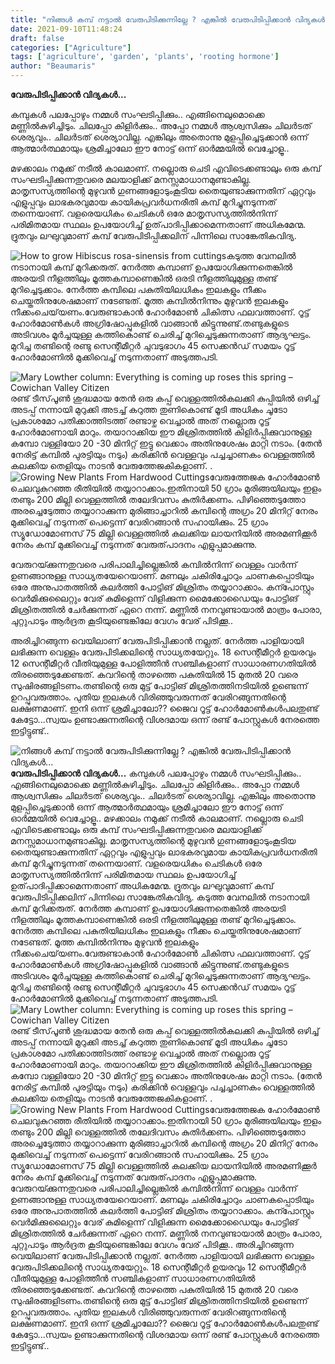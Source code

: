 ```yaml
---
title: "നിങ്ങൾ കമ്പ് നട്ടാൽ വേരുപിടിക്കുന്നില്ലേ ? എങ്കിൽ വേരുപിടിപ്പിക്കാൻ വിദ്യകൾ..."
date: 2021-09-10T11:48:24
draft: false
categories: ["Agriculture"]
tags: ['agriculture', 'garden', 'plants', 'rooting hormone']
author: "Beaumaris"
---
```


<strong>വേരുപിടിപ്പിക്കാൻ വിദ്യകൾ...</strong>

കമ്പുകൾ പലപ്പോഴും നമ്മൾ സംഘടിപ്പിക്കും.. എങ്ങിനെലുമൊക്കെ മണ്ണിൽകുഴിച്ചിടും. ചിലപ്പോ കിളിർക്കും.. അപ്പോ നമ്മൾ ആശ്വസിക്കും ചിലർടത് ശെര്യവും.. ചിലർടത് ശെര്യാവില്ല. എങ്കിലും അതൊന്നു മുളപ്പിച്ചെടുക്കാൻ ഒന്ന് ആത്മാർത്ഥമായും ശ്രമിച്ചാലോ ഈ നോട്ട് ഒന്ന് ഓർമ്മയിൽ വെച്ചോളൂ..

മഴക്കാലം നമുക്ക് നടീൽ കാലമാണ്. നല്ലൊരു ചെടി എവിടെക്കണ്ടാലും ഒരു കമ്പ് സംഘടിപ്പിക്കുന്നതുവരെ മലയാളിക്ക് മനസ്സമാധാനമുണ്ടാകില്ല. മാതൃസസ്യത്തിന്റെ മുഴുവൻ ഗുണങ്ങളോടുംകൂടിയ തൈയുണ്ടാക്കുന്നതിന് ഏറ്റവും എളുപ്പവും ലാഭകരവുമായ കായികപ്രവർധനരീതി കമ്പ് മുറിച്ചുനടുന്നത് തന്നെയാണ്. വളരെയധികം ചെടികൾ ഒരേ മാതൃസസ്യത്തിൽനിന്ന് പരിമിതമായ സ്ഥലം ഉപയോഗിച്ച് ഉത്‌പാദിപ്പിക്കാമെന്നതാണ് അധികമേന്മ. ദ്രുതവും ലഘുവുമാണ് കമ്പ് വേരുപിടിപ്പിക്കലിന് പിന്നിലെ സാങ്കേതികവിദ്യ.

<img src="https://growandcare.com/wp-content/uploads/2016/08/Hibiscus-rosa-sinensis.jpg" alt="How to grow Hibiscus rosa-sinensis from cuttings" />കടുത്ത വേനലിൽ നടാനായി കമ്പ് മുറിക്കരുത്. നേർത്ത കമ്പാണ് ഉപയോഗിക്കുന്നതെങ്കിൽ അരയടി നീളത്തിലും മൂത്തകമ്പാണെങ്കിൽ ഒരടി നീളത്തിലുമുള്ള തണ്ട് മുറിച്ചെടുക്കാം. നേർത്ത കമ്പിലെ പകുതിയിലധികം ഇലകളും നീക്കം ചെയ്തതിനുശേഷമാണ് നടേണ്ടത്. മൂത്ത കമ്പിൽനിന്നും മുഴുവൻ ഇലകളും നീക്കംചെയ്‌യണം.വേരുണ്ടാകാൻ ഹോർമോൺ ചികിത്സ ഫലവത്താണ്. റൂട്ട് ഹോർമോൺകൾ അഗ്രിഷോപ്പുകളിൽ വാങ്ങാൻ കിട്ടുന്നുണ്ട്.തണ്ടുകളുടെ അടിവശം മൂർച്ചയുള്ള കത്തികൊണ്ട് ചെരിച്ച് മുറിച്ചെടുക്കുന്നതാണ് ആദ്യഘട്ടം. മുറിച്ച തണ്ടിന്റെ രണ്ടു സെന്റീമീറ്റർ ചുവടുഭാഗം 45 സെക്കൻഡ് സമയം റൂട്ട് ഹോർമോണിൽ മുക്കിവെച്ച് നടുന്നതാണ് അടുത്തപടി.

<img src="https://www.cowichanvalleycitizen.com/wp-content/uploads/2020/03/20831643_web1_200311-LCO-March11Lowther-roses_1.jpg" alt="Mary Lowther column: Everything is coming up roses this spring – Cowichan  Valley Citizen" />രണ്ട് ടീസ്‌പൂണ്‍ ശുദ്ധമായ തേൻ ഒരു കപ്പ് വെള്ളത്തില്‍കലക്കി കുപ്പിയിൽ ഒഴിച്ച് അടപ്പ് നന്നായി മുറുക്കി അടച്ച് കറുത്ത തുണികൊണ്ട് മൂടി അധികം ചൂടോ പ്രകാശമോ പതിക്കാത്തിടത്ത് രണ്ടാഴ്ച വെച്ചാൽ അത് നല്ലൊരു റൂട്ട് ഹോർമോണായി മാറും. തയാറാക്കിയ ഈ മിശ്രിതത്തില്‍ കിളിർപ്പിക്കുവാനുള്ള കമ്പോ വള്ളിയോ 20 -30 മിനിറ്റ് ഇട്ടു വെക്കാം അതിനുശേഷം മാറ്റി നടാം. (തേൻ നേരിട്ട് കമ്പിൽ പുരട്ടിയും നടും)
കരിക്കിൻ വെള്ളവും പച്ചച്ചാണകം വെള്ളത്തിൽ കലക്കിയ തെളിയും നാടൻ വേരുത്തേജകികളാണ്.
.
<img src="https://www.yates.com.au/media/cfyi1dtb/hardwood-cuttings-thumbnail.png" alt="Growing New Plants From Hardwood Cuttings" />വേരുത്തേജക ഹോർമോൺ ചെലവുകുറഞ്ഞ രീതിയിൽ തയ്യാറാക്കാം.ഇതിനായി 50 ഗ്രാം മുരിങ്ങയിലയും ഇളം തണ്ടും 200 മില്ലി വെള്ളത്തിൽ തലേദിവസം കുതിർക്കണം. പിഴിഞ്ഞെടുത്തോ അരച്ചെടുേത്താ തയ്യാറാക്കുന്ന മുരിങ്ങാച്ചാറിൽ കമ്പിന്റെ അഗ്രം 20 മിനിറ്റ് നേരം മുക്കിവെച്ച് നടുന്നത് പെട്ടെന്ന് വേരിറങ്ങാൻ സഹായിക്കും. 25 ഗ്രാം സ്യൂഡോമോണസ് 75 മില്ലി വെള്ളത്തിൽ കലക്കിയ ലായനിയിൽ അരമണിക്കൂർ നേരം കമ്പ് മുക്കിവെച്ച് നടുന്നത് വേരുത്‌പാദനം എളുപ്പമാക്കുന്നു.

വേരുറയ്‍ക്കുന്നതുവരെ പരിപാലിച്ചില്ലെങ്കിൽ കമ്പിൽനിന്ന് വെള്ളം വാർന്ന് ഉണങ്ങാനുള്ള സാധ്യതയേറെയാണ്. മണലും ചകിരിച്ചോറും ചാണകപ്പൊടിയും ഒരേ അനുപാതത്തിൽ കലർത്തി പോട്ടിങ് മിശ്രിതം തയ്യാറാക്കാം. കന്പോസ്റ്റും വെർമിക്കുലൈറ്റും വേര് കുമിളെന്ന് വിളിക്കുന്ന മൈക്കോഡൈയും പോട്ടിങ് മിശ്രിതത്തിൽ ചേർക്കുന്നത് ഏറെ നന്ന്. മണ്ണിൽ നനവുണ്ടായാൽ മാത്രം പോരാ, ചുറ്റുപാടും ആർദ്രത കൂടിയുണ്ടെങ്കിലേ വേഗം വേര് പിടിക്കൂ..

അരിച്ചിറങ്ങുന്ന വെയിലാണ് വേരുപിടിപ്പിക്കാൻ നല്ലത്. നേർത്ത പാളിയായി ലഭിക്കുന്ന വെള്ളം വേരുപിടിക്കലിന്റെ സാധ്യതയേറ്റും. 18 സെന്റീമീറ്റർ ഉയരവും 12 സെന്റീമീറ്റർ വീതിയുമുള്ള പോളിത്തീൻ സഞ്ചികളാണ് സാധാരണഗതിയിൽ തിരഞ്ഞെടുക്കേണ്ടത്. കവറിന്റെ താഴത്തെ പകുതിയിൽ 15 മുതൽ 20 വരെ സുഷിരങ്ങളിടണം.തണ്ടിന്റെ ഒരു മുട്ട് പോട്ടിങ് മിശ്രിതത്തിനടിയിൽ ഉണ്ടെന്ന് ഉറപ്പുവരുത്താം. പുതിയ ഇലകൾ വിരിഞ്ഞുവരുന്നത് വേരിറങ്ങുന്നതിന്റെ ലക്ഷണമാണ്. ഇനി ഒന്ന് ശ്രമിച്ചാലോ??
ജൈവ റൂട്ട് ഹോർമോൺകൾപലതുണ്ട് കേട്ടോ...സ്വയം ഉണ്ടാക്കുന്നതിന്റെ വിശദമായ ഒന്ന് രണ്ട് പോസ്റ്റുകൾ നേരത്തെ ഇട്ടിട്ടുണ്ട്..


![നിങ്ങൾ കമ്പ് നട്ടാൽ വേരുപിടിക്കുന്നില്ലേ ? എങ്കിൽ വേരുപിടിപ്പിക്കാൻ വിദ്യകൾ...](https://growandcare.com/wp-content/uploads/2016/08/Hibiscus-rosa-sinensis.jpg)**വേരുപിടിപ്പിക്കാൻ വിദ്യകൾ...** കമ്പുകൾ പലപ്പോഴും നമ്മൾ സംഘടിപ്പിക്കും.. എങ്ങിനെലുമൊക്കെ മണ്ണിൽകുഴിച്ചിടും. ചിലപ്പോ കിളിർക്കും.. അപ്പോ നമ്മൾ ആശ്വസിക്കും ചിലർടത് ശെര്യവും.. ചിലർടത് ശെര്യാവില്ല. എങ്കിലും അതൊന്നു മുളപ്പിച്ചെടുക്കാൻ ഒന്ന് ആത്മാർത്ഥമായും ശ്രമിച്ചാലോ ഈ നോട്ട് ഒന്ന് ഓർമ്മയിൽ വെച്ചോളൂ.. മഴക്കാലം നമുക്ക് നടീൽ കാലമാണ്. നല്ലൊരു ചെടി എവിടെക്കണ്ടാലും ഒരു കമ്പ് സംഘടിപ്പിക്കുന്നതുവരെ മലയാളിക്ക് മനസ്സമാധാനമുണ്ടാകില്ല. മാതൃസസ്യത്തിന്റെ മുഴുവൻ ഗുണങ്ങളോടുംകൂടിയ തൈയുണ്ടാക്കുന്നതിന് ഏറ്റവും എളുപ്പവും ലാഭകരവുമായ കായികപ്രവർധനരീതി കമ്പ് മുറിച്ചുനടുന്നത് തന്നെയാണ്. വളരെയധികം ചെടികൾ ഒരേ മാതൃസസ്യത്തിൽനിന്ന് പരിമിതമായ സ്ഥലം ഉപയോഗിച്ച് ഉത്‌പാദിപ്പിക്കാമെന്നതാണ് അധികമേന്മ. ദ്രുതവും ലഘുവുമാണ് കമ്പ് വേരുപിടിപ്പിക്കലിന് പിന്നിലെ സാങ്കേതികവിദ്യ. കടുത്ത വേനലിൽ നടാനായി കമ്പ് മുറിക്കരുത്. നേർത്ത കമ്പാണ് ഉപയോഗിക്കുന്നതെങ്കിൽ അരയടി നീളത്തിലും മൂത്തകമ്പാണെങ്കിൽ ഒരടി നീളത്തിലുമുള്ള തണ്ട് മുറിച്ചെടുക്കാം. നേർത്ത കമ്പിലെ പകുതിയിലധികം ഇലകളും നീക്കം ചെയ്തതിനുശേഷമാണ് നടേണ്ടത്. മൂത്ത കമ്പിൽനിന്നും മുഴുവൻ ഇലകളും നീക്കംചെയ്‌യണം.വേരുണ്ടാകാൻ ഹോർമോൺ ചികിത്സ ഫലവത്താണ്. റൂട്ട് ഹോർമോൺകൾ അഗ്രിഷോപ്പുകളിൽ വാങ്ങാൻ കിട്ടുന്നുണ്ട്.തണ്ടുകളുടെ അടിവശം മൂർച്ചയുള്ള കത്തികൊണ്ട് ചെരിച്ച് മുറിച്ചെടുക്കുന്നതാണ് ആദ്യഘട്ടം. മുറിച്ച തണ്ടിന്റെ രണ്ടു സെന്റീമീറ്റർ ചുവടുഭാഗം 45 സെക്കൻഡ് സമയം റൂട്ട് ഹോർമോണിൽ മുക്കിവെച്ച് നടുന്നതാണ് അടുത്തപടി. ![Mary Lowther column: Everything is coming up roses this spring – Cowichan  Valley Citizen](https://www.cowichanvalleycitizen.com/wp-content/uploads/2020/03/20831643_web1_200311-LCO-March11Lowther-roses_1.jpg)രണ്ട് ടീസ്‌പൂണ്‍ ശുദ്ധമായ തേൻ ഒരു കപ്പ് വെള്ളത്തില്‍കലക്കി കുപ്പിയിൽ ഒഴിച്ച് അടപ്പ് നന്നായി മുറുക്കി അടച്ച് കറുത്ത തുണികൊണ്ട് മൂടി അധികം ചൂടോ പ്രകാശമോ പതിക്കാത്തിടത്ത് രണ്ടാഴ്ച വെച്ചാൽ അത് നല്ലൊരു റൂട്ട് ഹോർമോണായി മാറും. തയാറാക്കിയ ഈ മിശ്രിതത്തില്‍ കിളിർപ്പിക്കുവാനുള്ള കമ്പോ വള്ളിയോ 20 -30 മിനിറ്റ് ഇട്ടു വെക്കാം അതിനുശേഷം മാറ്റി നടാം. (തേൻ നേരിട്ട് കമ്പിൽ പുരട്ടിയും നടും) കരിക്കിൻ വെള്ളവും പച്ചച്ചാണകം വെള്ളത്തിൽ കലക്കിയ തെളിയും നാടൻ വേരുത്തേജകികളാണ്. . ![Growing New Plants From Hardwood Cuttings](https://www.yates.com.au/media/cfyi1dtb/hardwood-cuttings-thumbnail.png)വേരുത്തേജക ഹോർമോൺ ചെലവുകുറഞ്ഞ രീതിയിൽ തയ്യാറാക്കാം.ഇതിനായി 50 ഗ്രാം മുരിങ്ങയിലയും ഇളം തണ്ടും 200 മില്ലി വെള്ളത്തിൽ തലേദിവസം കുതിർക്കണം. പിഴിഞ്ഞെടുത്തോ അരച്ചെടുേത്താ തയ്യാറാക്കുന്ന മുരിങ്ങാച്ചാറിൽ കമ്പിന്റെ അഗ്രം 20 മിനിറ്റ് നേരം മുക്കിവെച്ച് നടുന്നത് പെട്ടെന്ന് വേരിറങ്ങാൻ സഹായിക്കും. 25 ഗ്രാം സ്യൂഡോമോണസ് 75 മില്ലി വെള്ളത്തിൽ കലക്കിയ ലായനിയിൽ അരമണിക്കൂർ നേരം കമ്പ് മുക്കിവെച്ച് നടുന്നത് വേരുത്‌പാദനം എളുപ്പമാക്കുന്നു. വേരുറയ്‍ക്കുന്നതുവരെ പരിപാലിച്ചില്ലെങ്കിൽ കമ്പിൽനിന്ന് വെള്ളം വാർന്ന് ഉണങ്ങാനുള്ള സാധ്യതയേറെയാണ്. മണലും ചകിരിച്ചോറും ചാണകപ്പൊടിയും ഒരേ അനുപാതത്തിൽ കലർത്തി പോട്ടിങ് മിശ്രിതം തയ്യാറാക്കാം. കന്പോസ്റ്റും വെർമിക്കുലൈറ്റും വേര് കുമിളെന്ന് വിളിക്കുന്ന മൈക്കോഡൈയും പോട്ടിങ് മിശ്രിതത്തിൽ ചേർക്കുന്നത് ഏറെ നന്ന്. മണ്ണിൽ നനവുണ്ടായാൽ മാത്രം പോരാ, ചുറ്റുപാടും ആർദ്രത കൂടിയുണ്ടെങ്കിലേ വേഗം വേര് പിടിക്കൂ.. അരിച്ചിറങ്ങുന്ന വെയിലാണ് വേരുപിടിപ്പിക്കാൻ നല്ലത്. നേർത്ത പാളിയായി ലഭിക്കുന്ന വെള്ളം വേരുപിടിക്കലിന്റെ സാധ്യതയേറ്റും. 18 സെന്റീമീറ്റർ ഉയരവും 12 സെന്റീമീറ്റർ വീതിയുമുള്ള പോളിത്തീൻ സഞ്ചികളാണ് സാധാരണഗതിയിൽ തിരഞ്ഞെടുക്കേണ്ടത്. കവറിന്റെ താഴത്തെ പകുതിയിൽ 15 മുതൽ 20 വരെ സുഷിരങ്ങളിടണം.തണ്ടിന്റെ ഒരു മുട്ട് പോട്ടിങ് മിശ്രിതത്തിനടിയിൽ ഉണ്ടെന്ന് ഉറപ്പുവരുത്താം. പുതിയ ഇലകൾ വിരിഞ്ഞുവരുന്നത് വേരിറങ്ങുന്നതിന്റെ ലക്ഷണമാണ്. ഇനി ഒന്ന് ശ്രമിച്ചാലോ?? ജൈവ റൂട്ട് ഹോർമോൺകൾപലതുണ്ട് കേട്ടോ...സ്വയം ഉണ്ടാക്കുന്നതിന്റെ വിശദമായ ഒന്ന് രണ്ട് പോസ്റ്റുകൾ നേരത്തെ ഇട്ടിട്ടുണ്ട്..
